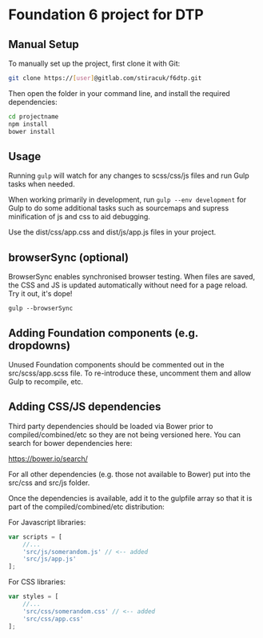 # Foundation 6 project for DTP

## Manual Setup

To manually set up the project, first clone it with Git:

```bash
git clone https://[user]@gitlab.com/stiracuk/f6dtp.git
```

Then open the folder in your command line, and install the required dependencies:

```bash
cd projectname
npm install
bower install
```

## Usage

Running `gulp` will watch for any changes to scss/css/js files and run Gulp tasks
when needed.

When working primarily in development, run `gulp --env development` for Gulp to
do some additional tasks such as sourcemaps and supress minification of js and css
to aid debugging.

Use the dist/css/app.css and dist/js/app.js files in your project.

## browserSync (optional)

BrowserSync enables synchronised browser testing. When files are saved, the CSS and
JS is updated automatically without need for a page reload. Try it out, it's dope!

```
gulp --browserSync
```

## Adding Foundation components (e.g. dropdowns)

Unused Foundation components should be commented out in the src/scss/app.scss
file. To re-introduce these, uncomment them and allow Gulp to recompile, etc.

## Adding CSS/JS dependencies

Third party dependencies should be loaded via Bower prior to compiled/combined/etc
so they are not being versioned here. You can search for bower dependencies here:

https://bower.io/search/

For all other dependencies (e.g. those not available to Bower) put into the src/css
and src/js folder.

Once the dependencies is available, add it to the gulpfile array so that it is
part of the compiled/combined/etc distribution:

For Javascript libraries:

```javascript
var scripts = [
    //...
    'src/js/somerandom.js' // <-- added
    'src/js/app.js'
];
```

For CSS libraries:

```javascript
var styles = [
    //...
    'src/css/somerandom.css' // <-- added
    'src/css/app.css'
];
```
